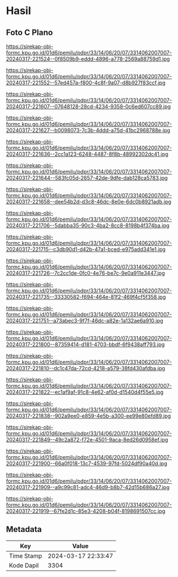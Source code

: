# Hasil

## Foto C Plano

https://sirekap-obj-formc.kpu.go.id/01d6/pemilu/pdpr/33/14/06/20/07/3314062007007-20240317-221524--0f8509b9-eddd-4896-a778-2569a88759d1.jpg

https://sirekap-obj-formc.kpu.go.id/01d6/pemilu/pdpr/33/14/06/20/07/3314062007007-20240317-221552--57ed457a-f800-4c8f-9a07-d8b927f83ccf.jpg

https://sirekap-obj-formc.kpu.go.id/01d6/pemilu/pdpr/33/14/06/20/07/3314062007007-20240317-221607--07648128-28cd-4234-9358-0c6ed607cc89.jpg

https://sirekap-obj-formc.kpu.go.id/01d6/pemilu/pdpr/33/14/06/20/07/3314062007007-20240317-221627--b0098073-7c3b-4ddd-a75d-41bc2968788e.jpg

https://sirekap-obj-formc.kpu.go.id/01d6/pemilu/pdpr/33/14/06/20/07/3314062007007-20240317-221636--2cc1a123-6248-4487-8f8b-48992302dc41.jpg

https://sirekap-obj-formc.kpu.go.id/01d6/pemilu/pdpr/33/14/06/20/07/3314062007007-20240317-221644--583fc05d-2657-42de-9dfe-dab128ca5783.jpg

https://sirekap-obj-formc.kpu.go.id/01d6/pemilu/pdpr/33/14/06/20/07/3314062007007-20240317-221658--dee54b2d-d3c8-46dc-8e0e-6dc0b8921adb.jpg

https://sirekap-obj-formc.kpu.go.id/01d6/pemilu/pdpr/33/14/06/20/07/3314062007007-20240317-221706--5dabba35-90c3-4ba2-8cc8-8198b4f374ba.jpg

https://sirekap-obj-formc.kpu.go.id/01d6/pemilu/pdpr/33/14/06/20/07/3314062007007-20240317-221715--c3db90d1-d42b-47a1-bced-e975add341e1.jpg

https://sirekap-obj-formc.kpu.go.id/01d6/pemilu/pdpr/33/14/06/20/07/3314062007007-20240317-221726--7c2cc1de-0fc0-4e76-be7c-9e0a911e3447.jpg

https://sirekap-obj-formc.kpu.go.id/01d6/pemilu/pdpr/33/14/06/20/07/3314062007007-20240317-221735--33330582-f694-464e-81f2-469f4cf5f358.jpg

https://sirekap-obj-formc.kpu.go.id/01d6/pemilu/pdpr/33/14/06/20/07/3314062007007-20240317-221751--a73abec3-9f7f-46dc-a82e-1a132ae6a910.jpg

https://sirekap-obj-formc.kpu.go.id/01d6/pemilu/pdpr/33/14/06/20/07/3314062007007-20240317-221800--87359414-d181-4703-bbdf-6f9438aff793.jpg

https://sirekap-obj-formc.kpu.go.id/01d6/pemilu/pdpr/33/14/06/20/07/3314062007007-20240317-221810--dc1c47da-72cd-4218-a579-38fd430afdba.jpg

https://sirekap-obj-formc.kpu.go.id/01d6/pemilu/pdpr/33/14/06/20/07/3314062007007-20240317-221822--ec1af9af-91c8-4e62-af0d-d1540d4f55e5.jpg

https://sirekap-obj-formc.kpu.go.id/01d6/pemilu/pdpr/33/14/06/20/07/3314062007007-20240317-221838--902a9ee0-e859-4e5b-a300-ee99e80efd89.jpg

https://sirekap-obj-formc.kpu.go.id/01d6/pemilu/pdpr/33/14/06/20/07/3314062007007-20240317-221849--49c2a872-f72e-4501-9aca-8ed26d0958ef.jpg

https://sirekap-obj-formc.kpu.go.id/01d6/pemilu/pdpr/33/14/06/20/07/3314062007007-20240317-221900--66a0f018-13c7-4539-97fd-5024df90a40d.jpg

https://sirekap-obj-formc.kpu.go.id/01d6/pemilu/pdpr/33/14/06/20/07/3314062007007-20240317-221909--a9c99c81-adc4-46d9-b8b7-42d15b686a27.jpg

https://sirekap-obj-formc.kpu.go.id/01d6/pemilu/pdpr/33/14/06/20/07/3314062007007-20240317-221919--67fe2d1c-85e3-4208-b04f-8198691507cc.jpg


## Metadata

| Key        | Value               |
| ---------- | ------------------- |
| Time Stamp | 2024-03-17 22:33:47 |
| Kode Dapil | 3304                |



